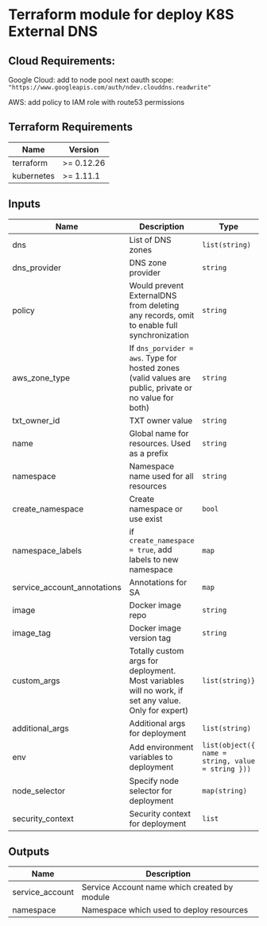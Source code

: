 # Terraform module for deploy K8S External DNS

## Cloud Requirements: 
Google Cloud: add to node pool next oauth scope: `"https://www.googleapis.com/auth/ndev.clouddns.readwrite"`

AWS: add policy to IAM role with route53 permissions
   
## Terraform Requirements

| Name | Version |
|------|---------|
| terraform | >= 0.12.26 |
| kubernetes | >= 1.11.1 |


## Inputs

| Name | Description | Type | Default | Required |
|------|-------------|------|---------|:--------:|
| dns | List of DNS zones | `list(string)` | n/a | yes |
| dns_provider | DNS zone provider | `string` | n/a | yes |
| policy | Would prevent ExternalDNS from deleting any records, omit to enable full synchronization | `string` | `upsert-only` | no |
| aws_zone_type | If `dns_porvider = aws`. Type for hosted zones (valid values are public, private or no value for both) | `string` | `null` | no |
| txt_owner_id | TXT owner value | `string` | `external-dns` | no |
| name | Global name for resources. Used as a prefix | `string` | `external-dns` | no |
| namespace | Namespace name used for all resources | `string` | `external-dns` | no |
| create_namespace | Create namespace or use exist | `bool` | `true` | no |
| namespace_labels | if `create_namespace = true`, add labels to new namespace | `map` | `{}` | no |
| service_account_annotations | Annotations for SA | `map` | `Null` | no |
| image | Docker image repo | `string` | `bitnami/external-dns` | no |
| image_tag | Docker image version tag | `string` | `0.7.4` | no |
| custom_args | Totally custom args for deployment. Most variables will no work, if set any value. Only for expert) | `list(string)}` | `[]` | no |
| additional_args | Additional args for deployment | `list(string)` | `[]` | no |
| env | Add environment variables to deployment | `list(object({ name = string, value = string }))` | `[]` | no |
| node_selector | Specify node selector for deployment | `map(string)` | `null` | no |
| security_context | Security context for deployment | `list` | `[]` | no |

## Outputs

| Name | Description |
|------|-------------|
| service_account | Service Account name which created by module |
| namespace | Namespace which used to deploy resources |